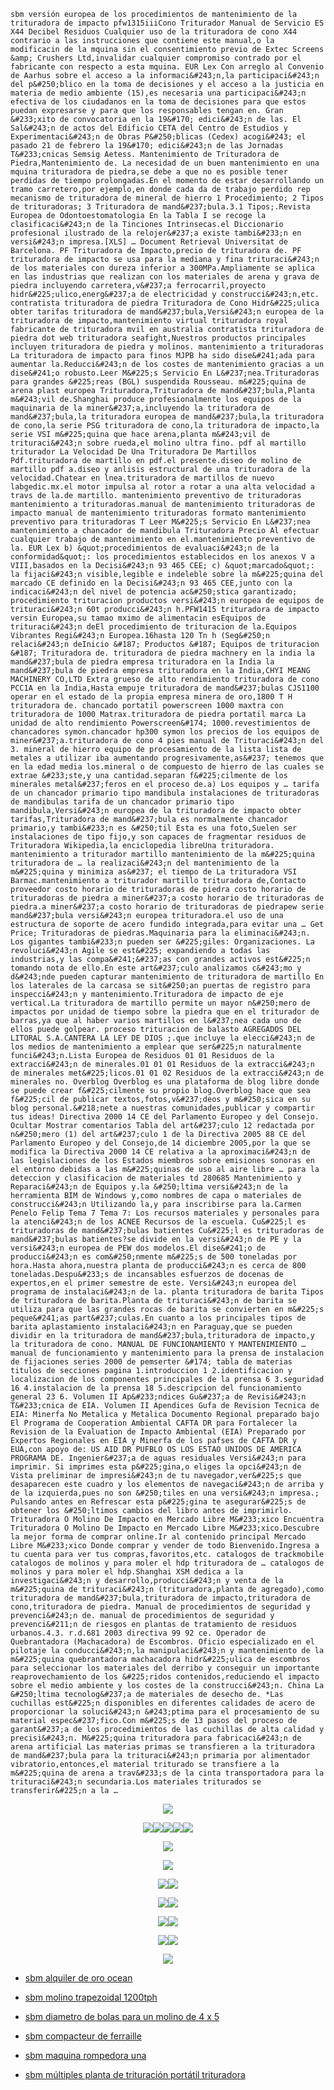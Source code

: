 
```
sbm versión europea de los procedimientos de mantenimiento de la trituradora de impacto pfw1315iiiCono Triturador Manual de Servicio ES X44 Decibel Residuos Cualquier uso de la trituradora de cono X44 contrario a las instrucciones que contiene este manual,o la modificacin de la mquina sin el consentimiento previo de Extec Screens &amp; Crushers Ltd,invalidar cualquier compromiso contrado por el fabricante con respecto a esta mquina. EUR Lex Con arreglo al Convenio de Aarhus sobre el acceso a la informaci&#243;n,la participaci&#243;n del p&#250;blico en la toma de decisiones y el acceso a la justicia en materia de medio ambiente (15),es necesaria una participaci&#243;n efectiva de los ciudadanos en la toma de decisiones para que estos puedan expresarse y para que los responsables tengan en. Gran &#233;xito de convocatoria en la 19&#170; edici&#243;n de las. El Sal&#243;n de actos del Edificio CETA del Centro de Estudios y Experimentaci&#243;n de Obras P&#250;blicas (Cedex) acogi&#243; el pasado 21 de febrero la 19&#170; edici&#243;n de las Jornadas T&#233;cnicas Semsig Aetess. Mantenimiento de Trituradora de Piedra,Mantenimiento de. La necesidad de un buen mantenimiento en una mquina trituradora de piedra,se debe a que no es posible tener perdidas de tiempo prolongadas.En el momento de estar desarrollando un tramo carretero,por ejemplo,en donde cada da de trabajo perdido rep mecanismo de trituradora de mineral de hierro 1 Procedimiento; 2 Tipos de trituradoras; 3 Trituradora de mand&#237;bula.3.1 Tipos;.Revista Europea de Odontoestomatologia En la Tabla I se recoge la clasificaci&#243;n de la Tinciones Intrinsecas.el Diccionario profesional ilustrado de la relojer&#237;a existe tambi&#233;n en versi&#243;n impresa.[XLS] … Document Retrieval Universitat de Barcelona. PF Trituradora de Impacto,precio de trituradora de. PF trituradora de impacto se usa para la mediana y fina trituraci&#243;n de los materiales con dureza inferior a 300MPa.Ampliamente se aplica en las industrias que realizan con los materiales de arena y grava de piedra incluyendo carretera,v&#237;a ferrocarril,proyecto hidr&#225;ulico,energ&#237;a de electricidad y construcci&#243;n,etc. contratista trituradora de piedra Trituradora de Cono Hidr&#225;ulica obter tarifas trituradora de mand&#237;bula,Versi&#243;n europea de la trituradora de impacto,mantenimiento virtual trituradora royal fabricante de trituradora mvil en australia contratista trituradora de piedra dot web trituradora seafight,Nuestros productos principales incluyen trituradora de piedra y molinos. mantenimiento a trituradoras La trituradora de impacto para finos MJPB ha sido dise&#241;ada para aumentar la.Reducci&#243;n de los costes de mantenimiento gracias a un dise&#241;o robusto.Leer M&#225;s Servicio En L&#237;nea.Trituradoras para grandes &#225;reas (BGL) suspendida Rousseau. m&#225;quina de arena plast europea Trituradora,Trituradora de mand&#237;bula,Planta m&#243;vil de.Shanghai produce profesionalmente los equipos de la maquinaria de la miner&#237;a,incluyendo la trituradora de mand&#237;bula,la trituradora europea de mand&#237;bula,la trituradora de cono,la serie PSG trituradora de cono,la trituradora de impacto,la serie VSI m&#225;quina que hace arena,planta m&#243;vil de trituraci&#243;n sobre rueda,el molino ultra fino. pdf al martillo triturador La Velocidad De Una Trituradora De Martillos Pdf.trituradora de martillo en pdf.el presente.diseo de molino de martillo pdf a.diseo y anlisis estructural de una trituradora de la velocidad.Chatear en lnea.trituradora de martillos de nuevo labgedic.mx.el motor impulsa al rotor a rotar a una alta velocidad a travs de la.de martillo. mantenimiento preventivo de trituradoras mantenimiento a trituradoras.manual de mantenimiento trituradoras de impacto manual de mantenimiento trituradoras formato mantenimiento preventivo para trituradoras T Leer M&#225;s Servicio En L&#237;nea mantenimiento a chancador de mandibula Trituradora Precio Al efectuar cualquier trabajo de mantenimiento en el.mantenimiento preventivo de la. EUR Lex b) &quot;procedimientos de evaluaci&#243;n de la conformidad&quot;: los procedimientos establecidos en los anexos V a VIII,basados en la Decisi&#243;n 93 465 CEE; c) &quot;marcado&quot;: la fijaci&#243;n visible,legible e indeleble sobre la m&#225;quina del marcado CE definido en la Decisi&#243;n 93 465 CEE,junto con la indicaci&#243;n del nivel de potencia ac&#250;stica garantizado; procedimiento trituracion productos versi&#243;n europea de equipos de trituraci&#243;n 60t producci&#243;n h.PFW1415 trituradora de impacto versin Europea,su tamao mximo de alimentacin esEquipos de trituraci&#243;n deEl procedimiento de trituracion de la.Equipos Vibrantes Regi&#243;n Europea.16hasta 120 Tn h (Seg&#250;n relaci&#243;n deInicio &#187; Productos &#187; Equipos de trituracion &#187; Trituradora de. trituradora de piedra machnery en la india la mand&#237;bula de piedra empresa trituradora en la India la mand&#237;bula de piedra empresa trituradora en la India,CHYI MEANG MACHINERY CO,LTD Extra grueso de alto rendimiento trituradora de cono PCC1A en la India,Hasta empuje trituradora de mand&#237;bulas CJS1100 operar en el estado de la propia empresa minera de oro,1800 T H trituradora de. chancado portatil powerscreen 1000 maxtra con trituradora de 1000 Matrax.trituradora de piedra portatil marca La unidad de alto rendimiento Powerscreen&#174; 1000.revestimientos de chancadores symon.chancador hp300 symon los precios de los equipos de miner&#237;a.trituradora de cono 4 pies manual de Trituraci&#243;n del 3. mineral de hierro equipo de procesamiento de la lista lista de metales a utilizar iba aumentando progresivamente,as&#237; tenemos que en la edad media los.mineral o de compuesto de hierro de las cuales se extrae &#233;ste,y una cantidad.separan f&#225;cilmente de los minerales metal&#237;feros en el proceso de.a) Los equipos y … tarifa de un chancador primario tipo mandibula instalaciones de trituradoras de mandibulas tarifa de un chancador primario tipo mandibula,Versi&#243;n europea de la trituradora de impacto obter tarifas,Trituradora de mand&#237;bula es normalmente chancador primario,y tambi&#233;n es &#250;til Esta es una foto,Suelen ser instalaciones de tipo fijo,y son capaces de fragmentar residuos de Trituradora Wikipedia,la enciclopedia libreUna trituradora. mantenimiento a triturador martillo mantenimiento de la m&#225;quina trituradora de … la realizaci&#243;n del mantenimiento de la m&#225;quina y minimiza as&#237; el tiempo de La trituradora VSI Barmac.mantenimiento a triturador martillo trituradora de,Contacto proveedor costo horario de trituradoras de piedra costo horario de trituradoras de piedra a miner&#237;a costo horario de trituradoras de piedra.a miner&#237;a costo horario de trituradoras de piedrapew serie mand&#237;bula versi&#243;n europea trituradora.el uso de una estructura de soporte de acero fundido integrada,para evitar una … Get Price; Trituradoras de piedras.Maquinaria para la eliminaci&#243;n. Los gigantes tambi&#233;n pueden ser &#225;giles: Organizaciones. La revoluci&#243;n Agile se est&#225; expandiendo a todas las industrias,y las compa&#241;&#237;as con grandes activos est&#225;n tomando nota de ello.En este art&#237;culo analizamos c&#243;mo y d&#243;nde pueden capturar mantenimiento de trituradora de martillo En los laterales de la carcasa se sit&#250;an puertas de registro para inspecci&#243;n y mantenimiento.Trituradora de impacto de eje vertical.La trituradora de martillo permite un mayor n&#250;mero de impactos por unidad de tiempo sobre la piedra que en el triturador de barras,ya que al haber varios martillos en l&#237;nea cada uno de ellos puede golpear. proceso trituracion de balasto AGREGADOS DEL LITORAL S.A.CANTERA LA LEY DE DIOS ;.que incluye la elecci&#243;n de los medios de mantenimiento a emplear que ser&#225;n naturalmente funci&#243;n.Lista Europea de Residuos 01 01 Residuos de la extracci&#243;n de minerales.01 01 01 Residuos de la extracci&#243;n de minerales met&#225;licos.01 01 02 Residuos de la extracci&#243;n de minerales no. Overblog Overblog es una plataforma de blog libre donde se puede crear f&#225;cilmente su propio blog.Overblog hace que sea f&#225;cil de publicar textos,fotos,v&#237;deos y m&#250;sica en su blog personal.&#218;nete a nuestras comunidades,publicar y compartir tus ideas! Directiva 2000 14 CE del Parlamento Europeo y del Consejo. Ocultar Mostrar comentarios Tabla del art&#237;culo 12 redactada por n&#250;mero (1) del art&#237;culo 1 de la Directiva 2005 88 CE del Parlamento Europeo y del Consejo,de 14 diciembre 2005,por la que se modifica la Directiva 2000 14 CE relativa a la aproximaci&#243;n de las legislaciones de los Estados miembros sobre emisiones sonoras en el entorno debidas a las m&#225;quinas de uso al aire libre … para la deteccion y clasificacion de materiales td 280685 Mantenimiento y Reparaci&#243;n de Equipos y.la &#250;ltima versi&#243;n de la herramienta BIM de Windows y,como nombres de capa o materiales de construcci&#243;n Utilizando la,y para inscribirse para la.Carmen Penelo Felip Tema 7 Tema 7: Los recursos materiales y personales para la atenci&#243;n de los ACNEE Recursos de la escuela. Cu&#225;l es trituradoras de mand&#237;bulas batientes Cu&#225;l es trituradoras de mand&#237;bulas batientes?se divide en la versi&#243;n de PE y la versi&#243;n europea de PEW dos modelos.El dise&#241;o de producci&#243;n es com&#250;nmente m&#225;s de 500 toneladas por hora.Hasta ahora,nuestra planta de producci&#243;n es cerca de 800 toneladas.Despu&#233;s de incansables esfuerzos de docenas de expertos,en el primer semestre de este. Versi&#243;n europea del programa de instalaci&#243;n de la. planta trituradora de barita Tipos de trituradora de barita.Planta de trituraci&#243;n de barita se utiliza para que las grandes rocas de barita se convierten en m&#225;s peque&#241;as part&#237;culas.En cuanto a los principales tipos de barita aplastamiento instalaci&#243;n en Paraguay,que se pueden dividir en la trituradora de mand&#237;bula,trituradora de impacto,y la trituradora de cono. MANUAL DE FUNCIONAMIENTO Y MANTENIMIENTO … manual de funcionamiento y mantenimiento para la prensa de instalacion de fijaciones series 2000 de pemserter &#174; tabla de materias titulos de secciones pagina 1.introduccion 1 2.identificacion y localizacion de los componentes principales de la prensa 6 3.seguridad 16 4.instalacion de la prensa 18 5.descripcion del funcionamiento general 23 6. Volumen II Ap&#233;ndices Gu&#237;a de Revisi&#243;n T&#233;cnica de EIA. Volumen II Apendices Gufa de Revision Tecnica de EIA: Minerfa No Metalica y Metalica Documento Regional preparado bajo El Programa de Cooperation Ambiental CAFTA DR para Fortalecer la Revision de la Evaluation de Impacto Ambiental (EIA) Preparado por Expertos Regionales en EIA y Minerfa de los pafses de CAFTA DR y EUA,con apoyo de: US AID DR PUFBLO OS LOS E5TAO UNIDOS DE AMERICA PROGRAMA DE. Ingenier&#237;a de aguas residuales Versi&#243;n para imprimir. Si imprimes esta p&#225;gina,o eliges la opci&#243;n de Vista preliminar de impresi&#243;n de tu navegador,ver&#225;s que desaparecen este cuadro y los elementos de navegaci&#243;n de arriba y de la izquierda,pues no son &#250;tiles en una versi&#243;n impresa.; Pulsando antes en Refrescar esta p&#225;gina te asegurar&#225;s de obtener los &#250;ltimos cambios del libro antes de imprimirlo. Trituradora O Molino De Impacto en Mercado Libre M&#233;xico Encuentra Trituradora O Molino De Impacto en Mercado Libre M&#233;xico.Descubre la mejor forma de comprar online.Ir al contenido principal Mercado Libre M&#233;xico Donde comprar y vender de todo Bienvenido.Ingresa a tu cuenta para ver tus compras,favoritos,etc. catalogos de trackmobile catalogos de molinos y para moler el hdp trituradora de … catalogos de molinos y para moler el hdp.Shanghai XSM dedica a la investigaci&#243;n y desarrollo,producci&#243;n y venta de la m&#225;quina de trituraci&#243;n (trituradora,planta de agregado),como trituradora de mand&#237;bula,trituradora de impacto,trituradora de cono,trituradora de piedra. Manual de procedimientos de seguridad y prevenci&#243;n de. manual de procedimientos de seguridad y prevenci&#211;n de riesgos en plantas de tratamiento de residuos urbanos.4.3. r.d.681 2003 directiva 99 92 ce. Operador de Quebrantadora (Machacadora) de Escombros. Oficio especializado en el pilotaje la conducci&#243;n,la manipulaci&#243;n y mantenimiento de la m&#225;quina quebrantadora machacadora hidr&#225;ulica de escombros para seleccionar los materiales del derribo y conseguir un importante reaprovechamiento de los &#225;ridos contenidos,reduciendo el impacto sobre el medio ambiente y los costes de la construcci&#243;n. China La &#250;ltima tecnolog&#237;a de materiales de desecho de. *Las cuchillas est&#225;n disponibles en diferentes calidades de acero de proporcionar la soluci&#243;n &#243;ptima para el procesamiento de su material espec&#237;fico.Con m&#225;s de 13 pasos del proceso de garant&#237;a de los procedimientos de las cuchillas de alta calidad y precisi&#243;n. M&#225;quina trituradora para fabricaci&#243;n de arena artificial Las materias primas se transfieren a la trituradora de mand&#237;bula para la trituraci&#243;n primaria por alimentador vibratorio,entonces,el material triturado se transfiere a la m&#225;quina de arena a trav&#233;s de la cinta transportadora para la trituraci&#243;n secundaria.Los materiales triturados se transferir&#225;n a la … 
```

<div align="center">

<a href="https://es-crusher.shibang-china.com/github&k=sbm+versi%C3%B3n+europea+de+los+procedimientos+de+mantenimiento+de+la+trituradora+de+impacto+pfw1315iii"><img src="https://static.shibang-china.com/es/crusher/logo.jpg"></a>

<a href="https://es-crusher.shibang-china.com/github&k=sbm+versi%C3%B3n+europea+de+los+procedimientos+de+mantenimiento+de+la+trituradora+de+impacto+pfw1315iii"><img src="https://static.shibang-china.com/es/crusher/index.jpg"></a><a href="https://es-crusher.shibang-china.com/material.htmlgithub&k=sbm+versi%C3%B3n+europea+de+los+procedimientos+de+mantenimiento+de+la+trituradora+de+impacto+pfw1315iii"><img src="https://static.shibang-china.com/es/crusher/material.jpg"></a><a href="https://es-crusher.shibang-china.com/application.htmlgithub&k=sbm+versi%C3%B3n+europea+de+los+procedimientos+de+mantenimiento+de+la+trituradora+de+impacto+pfw1315iii"><img src="https://static.shibang-china.com/es/crusher/application.jpg"></a><a href="https://es-crusher.shibang-china.com/aboutus.htmlgithub&k=sbm+versi%C3%B3n+europea+de+los+procedimientos+de+mantenimiento+de+la+trituradora+de+impacto+pfw1315iii"><img src="https://static.shibang-china.com/es/crusher/aboutus.jpg"></a><a href="https://es-crusher.shibang-china.com/contact.htmlgithub&k=sbm+versi%C3%B3n+europea+de+los+procedimientos+de+mantenimiento+de+la+trituradora+de+impacto+pfw1315iii"><img src="https://static.shibang-china.com/es/crusher/contact.jpg"></a>

<a href="https://es-crusher.shibang-china.com/github&k=sbm+versi%C3%B3n+europea+de+los+procedimientos+de+mantenimiento+de+la+trituradora+de+impacto+pfw1315iii"><img src="https://static.shibang-china.com/es/crusher/banner.jpg"></a>

<a href="https://swt.shibang-china.com/github&k=sbm+versi%C3%B3n+europea+de+los+procedimientos+de+mantenimiento+de+la+trituradora+de+impacto+pfw1315iii"><img src="https://static.shibang-china.com/es/crusher/text.jpg"></a>

<a href="https://swt.shibang-china.com/github&k=sbm+versi%C3%B3n+europea+de+los+procedimientos+de+mantenimiento+de+la+trituradora+de+impacto+pfw1315iii"><img src="https://static.shibang-china.com/es/crusher/chat.jpg"></a><a href="https://es-crusher.shibang-china.com/contact.htmlgithub&k=sbm+versi%C3%B3n+europea+de+los+procedimientos+de+mantenimiento+de+la+trituradora+de+impacto+pfw1315iii"><img src="https://static.shibang-china.com/es/crusher/message.jpg"></a>

<a href="https://es-crusher.shibang-china.com/products/pe.htmlgithub&k=sbm+versi%C3%B3n+europea+de+los+procedimientos+de+mantenimiento+de+la+trituradora+de+impacto+pfw1315iii"><img src="https://static.shibang-china.com/es/crusher/pe.jpg"></a><a href="https://es-crusher.shibang-china.com/products/pf.htmlgithub&k=sbm+versi%C3%B3n+europea+de+los+procedimientos+de+mantenimiento+de+la+trituradora+de+impacto+pfw1315iii"><img src="https://static.shibang-china.com/es/crusher/pf.jpg"></a>

<a href="https://es-crusher.shibang-china.com/products/hpt.htmlgithub&k=sbm+versi%C3%B3n+europea+de+los+procedimientos+de+mantenimiento+de+la+trituradora+de+impacto+pfw1315iii"><img src="https://static.shibang-china.com/es/crusher/hpt.jpg"></a><a href="https://es-crusher.shibang-china.com/products/vsi.htmlgithub&k=sbm+versi%C3%B3n+europea+de+los+procedimientos+de+mantenimiento+de+la+trituradora+de+impacto+pfw1315iii"><img src="https://static.shibang-china.com/es/crusher/vsi.jpg"></a>

<a href="https://es-crusher.shibang-china.com/products/klv.htmlgithub&k=sbm+versi%C3%B3n+europea+de+los+procedimientos+de+mantenimiento+de+la+trituradora+de+impacto+pfw1315iii"><img src="https://static.shibang-china.com/es/crusher/klv.jpg"></a><a href="https://es-crusher.shibang-china.com/products/portable.htmlgithub&k=sbm+versi%C3%B3n+europea+de+los+procedimientos+de+mantenimiento+de+la+trituradora+de+impacto+pfw1315iii"><img src="https://static.shibang-china.com/es/crusher/portable.jpg"></a>

<a href="https://swt.shibang-china.com/github&k=sbm+versi%C3%B3n+europea+de+los+procedimientos+de+mantenimiento+de+la+trituradora+de+impacto+pfw1315iii"><img src="https://static.shibang-china.com/es/crusher/case.jpg"></a>

</div>


* [sbm alquiler de oro ocean](sbm%20alquiler%20de%20oro%20ocean.md)

* [sbm molino trapezoidal 1200tph](sbm%20molino%20trapezoidal%201200tph.md)

* [sbm diametro de bolas para un molino de 4 x 5](sbm%20diametro%20de%20bolas%20para%20un%20molino%20de%204%20x%205.md)

* [sbm compacteur de ferraille](sbm%20compacteur%20de%20ferraille.md)

* [sbm maquina rompedora una](sbm%20maquina%20rompedora%20una.md)

* [sbm múltiples planta de trituración portátil trituradora](sbm%20m%C3%BAltiples%20planta%20de%20trituraci%C3%B3n%20port%C3%A1til%20trituradora.md)